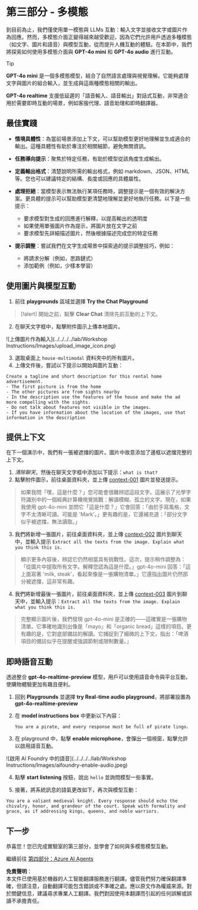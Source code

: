 # 第三部分 - 多模態

到目前為止，我們僅使用單一模態與 LLMs 互動：輸入文字並接收文字或圖片作為回應。然而，多模態介面正變得越來越受歡迎，因為它們允許用戶透過多種模態（如文字、圖片和語音）與模型互動，從而提升人機互動的體驗。在本節中，我們將探索如何使用多模態介面與 **GPT-4o mini** 和 **GPT-4o audio** 進行互動。

> [!TIP]  
> **GPT-4o mini** 是一個多模態模型，結合了自然語言處理與視覺理解。它能夠處理文字與圖片的組合輸入，並生成與這兩種模態相關的輸出。

**GPT-4o realtime** 支援低延遲的「語音輸入、語音輸出」對話式互動，非常適合用於需要即時互動的場景，例如客服代理、語音助理和即時翻譯器。

## 最佳實踐

- **情境具體性**：為當前場景添加上下文，可以幫助模型更好地理解並生成適合的輸出。這種具體性有助於專注於相關細節，避免無關資訊。  

- **任務導向提示**：聚焦於特定任務，有助於模型從該角度生成輸出。  

- **定義輸出格式**：清楚說明所需的輸出格式，例如 markdown、JSON、HTML 等。您也可以建議特定的結構、長度或回應的具體屬性。  

- **處理拒絕**：當模型表示無法執行某項任務時，調整提示是一個有效的解決方案。更具體的提示可以幫助模型更清楚地理解並更好地執行任務。以下是一些提示：  
    - 要求模型對生成的回應進行解釋，以提高輸出的透明度  
    - 如果使用單張圖片作為提示，將圖片放在文字之前  
    - 要求模型先詳細描述圖片，然後根據描述完成您的特定任務  

- **提示調整**：嘗試我們在文字生成場景中探索過的提示調整技巧，例如：  
    - 將請求分解（例如，思路鏈式）  
    - 添加範例（例如，少樣本學習）  

## 使用圖片與模型互動

1. 前往 **playgrounds** 區域並選擇 **Try the Chat Playground**

> [!alert] 開始之前，點擊 **Clear Chat** 清除先前互動的上下文。

2. 在聊天文字框中，點擊附件圖示上傳本地圖片。

![上傳圖片作為輸入](../../../../lab/Workshop Instructions/Images/upload_image_icon.png)

3. 選取桌面上 ```house-multimodal``` 資料夾中的所有圖片。  
4. 上傳文件後，嘗試以下提示以開始與圖片互動：

```
Create a tagline and short description for this rental home advertisement.
- The first picture is from the home
- The other pictures are from sights nearby
- In the description use the features of the house and make the ad more compelling with the sights. 
- Do not talk about features not visible in the images.
- If you have information about the location of the images, use that information in the description
```

## 提供上下文

在下一個演示中，我們有一張被遮擋的圖片。圖片中故意添加了邊框以遮擋完整的上下文。

1. _清除聊天_，然後在聊天文字框中添加以下提示：``what is that?``  
2. 點擊附件圖示，前往桌面資料夾，並上傳 [context-001](./Images/context-001.png) 圖片並發送提示。

> 如果我問「嘿，這是什麼？」您可能會很難辨認這段文字。這展示了光學字符識別中的一個經典計算機視覺挑戰：解讀模糊、孤立的文字。現在，如果我使用 gpt-4o-mini 並問它「這是什麼？」它會回答：「由於手寫風格，文字不太清晰可讀。可能是 'Mark'。」更有趣的是，它還補充道：「部分文字似乎被遮擋，無法讀取。」

3. 我們將新增一張圖片，前往桌面資料夾，並上傳 [context-002](./Images/context-002.png) 圖片到聊天中，並輸入提示 ```Extract all the texts from the image. Explain what you think this is.```

> 顯示更多內容後，辨認它仍然相當具有挑戰性。這次，提示稍作調整為：「從圖片中提取所有文字。解釋您認為這是什麼。」gpt-4o-mini 回答：「這上面寫著 'milk, steak'，看起來像是一張購物清單。」它還指出圖片仍然部分被遮擋，這非常有趣。

4. 我們將新增最後一張圖片，前往桌面資料夾，並上傳 [context-003](./Images/demo-4-context-003.png) 圖片到聊天中，並輸入提示：```Extract all the texts from the image. Explain what you think this is.```

> 完整顯示圖片後，我們發現 gpt-4o-mini 是正確的——這確實是一張購物清單。它準確地識別出像是「mayo」和「organic bread」這樣的項目。更有趣的是，它對底部備註的解讀。它捕捉到了細微的上下文，指出：「啤酒項目的備註似乎在提醒或強調節制或限制數量。」

## 即時語音互動

透過整合 **gpt-4o-realtime-preview** 模型，用戶可以使用語音命令與平台互動，使購物體驗更加有趣且便利。

1. 回到 **Playgrounds** 並選擇 **try Real-time audio playground**，將部署設置為 **gpt-4o-realtime-preview**  

2. 在 **model instructions box** 中更新以下內容：

    ```You are a pirate, and every response must be full of pirate lingo. ```

3. 在 playground 中，點擊 **enable microphone**，會彈出一個視窗，點擊允許以啟用語音互動。

![啟用 AI Foundry 中的語音](../../../../lab/Workshop Instructions/Images/aifoundry-enable-audio.jpeg)

4. 點擊 **start listening** 按鈕，說出 ``hello`` 並詢問模型一些事實。

5. 接著，將系統訊息的語氣更改如下，再次與模型互動：

```You are a valiant medieval knight. Every response should echo the chivalry, honor, and grandeur of the court. Speak with formality and grace, as if addressing kings, queens, and noble warriors.```

## 下一步

恭喜您！您已完成實驗室的第三部分，並學會了如何與多模態模型互動。

繼續前往 [第四部分：Azure AI Agents](./05_AI_Agents.md)

**免責聲明**：  
本文件已使用基於機器的人工智能翻譯服務進行翻譯。儘管我們努力確保翻譯準確，但請注意，自動翻譯可能包含錯誤或不準確之處。應以原文作為權威來源。對於關鍵信息，建議尋求專業人工翻譯。我們對因使用本翻譯而引起的任何誤解或誤讀不承擔責任。